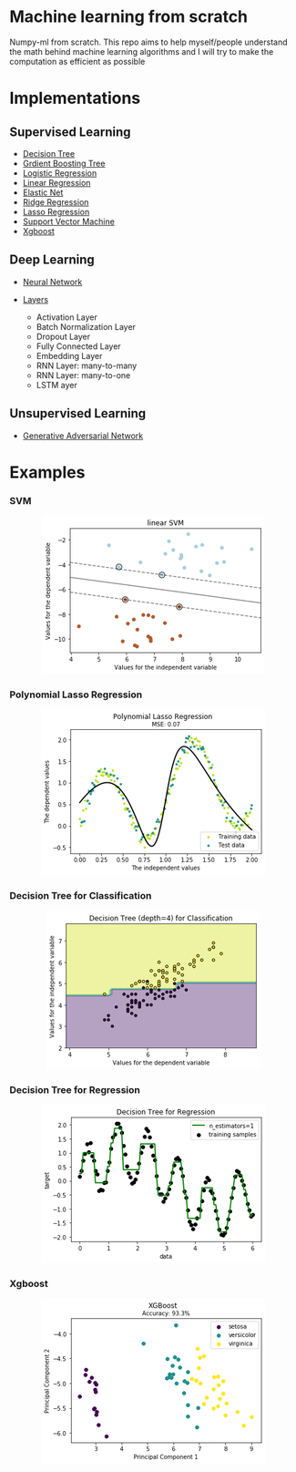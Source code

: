 # Machine learning from scratch
Numpy-ml from scratch. This repo aims to help myself/people understand the math behind
machine learning algorithms and I will try to make the computation as
efficient as possible

# Implementations

## Supervised Learning

- [Decision Tree](https://github.com/Superhzf/MLFromScratch/blob/master/numpy_ml/supervised_learning/decision_tree.py)
- [Grdient Boosting Tree](https://github.com/Superhzf/MLFromScratch/blob/master/numpy_ml/supervised_learning/gradient_boosting.py)
- [Logistic Regression](https://github.com/Superhzf/MLFromScratch/blob/master/numpy_ml/supervised_learning/logistic_regression.py)
- [Linear Regression](https://github.com/eriklindernoren/ML-From-Scratch/blob/master/mlfromscratch/supervised_learning/regression.py)
- [Elastic Net](https://github.com/eriklindernoren/ML-From-Scratch/blob/master/mlfromscratch/supervised_learning/regression.py)
- [Ridge Regression](https://github.com/Superhzf/MLFromScratch/blob/master/numpy_ml/supervised_learning/regression.py)
- [Lasso Regression](https://github.com/Superhzf/MLFromScratch/blob/master/numpy_ml/supervised_learning/regression.py)
- [Support Vector Machine](https://github.com/Superhzf/MLFromScratch/blob/master/numpy_ml/supervised_learning/support_vector_machine.py)
- [Xgboost](https://github.com/Superhzf/MLFromScratch/blob/master/numpy_ml/supervised_learning/xgboost.py)

## Deep Learning

- [Neural Network](https://github.com/Superhzf/MLFromScratch/blob/master/numpy_ml/deep_learning/neural_network.py)
- [Layers](https://github.com/Superhzf/MLFromScratch/blob/master/numpy_ml/deep_learning/layers.py)

  * Activation Layer
  * Batch Normalization Layer
  * Dropout Layer
  * Fully Connected Layer
  * Embedding Layer
  * RNN Layer: many-to-many
  * RNN Layer: many-to-one
  * LSTM ayer

## Unsupervised Learning

- [Generative Adversarial Network](https://github.com/Superhzf/MLFromScratch/blob/master/numpy_ml/unsupervised_learning/generative_adversarial_network.py)

# Examples

### SVM
<p align="center">
<img src="/images/svm.png">
</p>

### Polynomial Lasso Regression
<p align="center">
<img src="/images/poly_lasso_regress.png">
</p>


### Decision Tree for Classification
<p align="center">
<img src="/images/decision_tree_classification.png">
</p>

### Decision Tree for Regression
<p align="center">
<img src="/images/decision_tree_regression.png">
</p>

### Xgboost
<p align="center">
<img src="/images/xgb.png">
</p>
